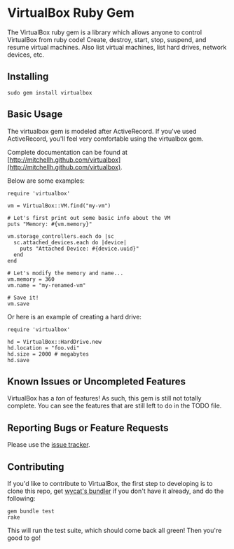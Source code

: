 # VirtualBox Ruby Gem

The VirtualBox ruby gem is a library which allows anyone to control VirtualBox 
from ruby code! Create, destroy, start, stop, suspend, and resume virtual machines.
Also list virtual machines, list hard drives, network devices, etc.

## Installing

    sudo gem install virtualbox

## Basic Usage

The virtualbox gem is modeled after ActiveRecord. If you've used ActiveRecord, you'll
feel very comfortable using the virtualbox gem. 

Complete documentation can be found at [http://mitchellh.github.com/virtualbox](http://mitchellh.github.com/virtualbox).

Below are some examples:

    require 'virtualbox'
    
    vm = VirtualBox::VM.find("my-vm")
    
    # Let's first print out some basic info about the VM
    puts "Memory: #{vm.memory}"
    
    vm.storage_controllers.each do |sc
      sc.attached_devices.each do |device|
        puts "Attached Device: #{device.uuid}"
      end
    end
    
    # Let's modify the memory and name...
    vm.memory = 360
    vm.name = "my-renamed-vm"
    
    # Save it!
    vm.save

Or here is an example of creating a hard drive:

    require 'virtualbox'
    
    hd = VirtualBox::HardDrive.new
    hd.location = "foo.vdi"
    hd.size = 2000 # megabytes
    hd.save

## Known Issues or Uncompleted Features

VirtualBox has a _ton_ of features! As such, this gem is still not totally complete.
You can see the features that are still left to do in the TODO file.

## Reporting Bugs or Feature Requests

Please use the [issue tracker](https://github.com/mitchellh/virtualbox/issues).

## Contributing

If you'd like to contribute to VirtualBox, the first step to developing is to
clone this repo, get [wycat's bundler](http://github.com/wycats/bundler) if you
don't have it already, and do the following:

    gem bundle test
    rake

This will run the test suite, which should come back all green! Then you're good to go!
